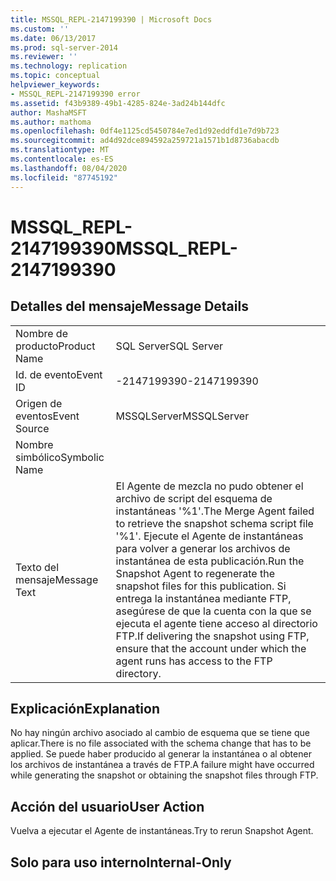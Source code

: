 ```yaml
---
title: MSSQL_REPL-2147199390 | Microsoft Docs
ms.custom: ''
ms.date: 06/13/2017
ms.prod: sql-server-2014
ms.reviewer: ''
ms.technology: replication
ms.topic: conceptual
helpviewer_keywords:
- MSSQL_REPL-2147199390 error
ms.assetid: f43b9389-49b1-4285-824e-3ad24b144dfc
author: MashaMSFT
ms.author: mathoma
ms.openlocfilehash: 0df4e1125cd5450784e7ed1d92eddfd1e7d9b723
ms.sourcegitcommit: ad4d92dce894592a259721a1571b1d8736abacdb
ms.translationtype: MT
ms.contentlocale: es-ES
ms.lasthandoff: 08/04/2020
ms.locfileid: "87745192"
---
```

# <a name="mssql_repl-2147199390"></a><span data-ttu-id="12df9-102">MSSQL_REPL-2147199390</span><span class="sxs-lookup"><span data-stu-id="12df9-102">MSSQL_REPL-2147199390</span></span>
    
## <a name="message-details"></a><span data-ttu-id="12df9-103">Detalles del mensaje</span><span class="sxs-lookup"><span data-stu-id="12df9-103">Message Details</span></span>  
  
|||  
|-|-|  
|<span data-ttu-id="12df9-104">Nombre de producto</span><span class="sxs-lookup"><span data-stu-id="12df9-104">Product Name</span></span>|<span data-ttu-id="12df9-105">SQL Server</span><span class="sxs-lookup"><span data-stu-id="12df9-105">SQL Server</span></span>|  
|<span data-ttu-id="12df9-106">Id. de evento</span><span class="sxs-lookup"><span data-stu-id="12df9-106">Event ID</span></span>|<span data-ttu-id="12df9-107">-2147199390</span><span class="sxs-lookup"><span data-stu-id="12df9-107">-2147199390</span></span>|  
|<span data-ttu-id="12df9-108">Origen de eventos</span><span class="sxs-lookup"><span data-stu-id="12df9-108">Event Source</span></span>|<span data-ttu-id="12df9-109">MSSQLServer</span><span class="sxs-lookup"><span data-stu-id="12df9-109">MSSQLServer</span></span>|  
|<span data-ttu-id="12df9-110">Nombre simbólico</span><span class="sxs-lookup"><span data-stu-id="12df9-110">Symbolic Name</span></span>||  
|<span data-ttu-id="12df9-111">Texto del mensaje</span><span class="sxs-lookup"><span data-stu-id="12df9-111">Message Text</span></span>|<span data-ttu-id="12df9-112">El Agente de mezcla no pudo obtener el archivo de script del esquema de instantáneas '%1'.</span><span class="sxs-lookup"><span data-stu-id="12df9-112">The Merge Agent failed to retrieve the snapshot schema script file '%1'.</span></span> <span data-ttu-id="12df9-113">Ejecute el Agente de instantáneas para volver a generar los archivos de instantánea de esta publicación.</span><span class="sxs-lookup"><span data-stu-id="12df9-113">Run the Snapshot Agent to regenerate the snapshot files for this publication.</span></span> <span data-ttu-id="12df9-114">Si entrega la instantánea mediante FTP, asegúrese de que la cuenta con la que se ejecuta el agente tiene acceso al directorio FTP.</span><span class="sxs-lookup"><span data-stu-id="12df9-114">If delivering the snapshot using FTP, ensure that the account under which the agent runs has access to the FTP directory.</span></span>|  
  
## <a name="explanation"></a><span data-ttu-id="12df9-115">Explicación</span><span class="sxs-lookup"><span data-stu-id="12df9-115">Explanation</span></span>  
 <span data-ttu-id="12df9-116">No hay ningún archivo asociado al cambio de esquema que se tiene que aplicar.</span><span class="sxs-lookup"><span data-stu-id="12df9-116">There is no file associated with the schema change that has to be applied.</span></span> <span data-ttu-id="12df9-117">Se puede haber producido al generar la instantánea o al obtener los archivos de instantánea a través de FTP.</span><span class="sxs-lookup"><span data-stu-id="12df9-117">A failure might have occurred while generating the snapshot or obtaining the snapshot files through FTP.</span></span>  
  
## <a name="user-action"></a><span data-ttu-id="12df9-118">Acción del usuario</span><span class="sxs-lookup"><span data-stu-id="12df9-118">User Action</span></span>  
 <span data-ttu-id="12df9-119">Vuelva a ejecutar el Agente de instantáneas.</span><span class="sxs-lookup"><span data-stu-id="12df9-119">Try to rerun Snapshot Agent.</span></span>  
  
## <a name="internal-only"></a><span data-ttu-id="12df9-120">Solo para uso interno</span><span class="sxs-lookup"><span data-stu-id="12df9-120">Internal-Only</span></span>  
  
